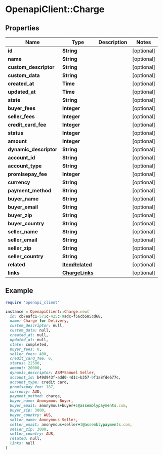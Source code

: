 # OpenapiClient::Charge

## Properties

| Name | Type | Description | Notes |
| ---- | ---- | ----------- | ----- |
| **id** | **String** |  | [optional] |
| **name** | **String** |  | [optional] |
| **custom_descriptor** | **String** |  | [optional] |
| **custom_data** | **String** |  | [optional] |
| **created_at** | **Time** |  | [optional] |
| **updated_at** | **Time** |  | [optional] |
| **state** | **String** |  | [optional] |
| **buyer_fees** | **Integer** |  | [optional] |
| **seller_fees** | **Integer** |  | [optional] |
| **credit_card_fee** | **Integer** |  | [optional] |
| **status** | **Integer** |  | [optional] |
| **amount** | **Integer** |  | [optional] |
| **dynamic_descriptor** | **String** |  | [optional] |
| **account_id** | **String** |  | [optional] |
| **account_type** | **String** |  | [optional] |
| **promisepay_fee** | **Integer** |  | [optional] |
| **currency** | **String** |  | [optional] |
| **payment_method** | **String** |  | [optional] |
| **buyer_name** | **String** |  | [optional] |
| **buyer_email** | **String** |  | [optional] |
| **buyer_zip** | **String** |  | [optional] |
| **buyer_country** | **String** |  | [optional] |
| **seller_name** | **String** |  | [optional] |
| **seller_email** | **String** |  | [optional] |
| **seller_zip** | **String** |  | [optional] |
| **seller_country** | **String** |  | [optional] |
| **related** | [**ItemRelated**](ItemRelated.md) |  | [optional] |
| **links** | [**ChargeLinks**](ChargeLinks.md) |  | [optional] |

## Example

```ruby
require 'openapi_client'

instance = OpenapiClient::Charge.new(
  id: cb7eafc1-571c-425c-9adc-f56cb585cd68,
  name: Charge for Delivery,
  custom_descriptor: null,
  custom_data: null,
  created_at: null,
  updated_at: null,
  state: completed,
  buyer_fees: 0,
  seller_fees: 400,
  credit_card_fee: 0,
  status: 22500,
  amount: 20000,
  dynamic_descriptor: ASM*Samuel Seller,
  account_id: b49d943f-add0-4d1c-b357-0f1a8fde677c,
  account_type: credit card,
  promisepay_fee: 187,
  currency: AUD,
  payment_method: charge,
  buyer_name: Anonymous Buyer,
  buyer_email: anonymous+buyer+1@assemblypayments.com,
  buyer_zip: 3000,
  buyer_country: AUS,
  seller_name: Anonymous Seller,
  seller_email: anonymous+seller+1@assemblypayments.com,
  seller_zip: 3000,
  seller_country: AUS,
  related: null,
  links: null
)
```

